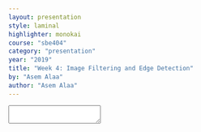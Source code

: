 ```yaml
---
layout: presentation
style: laminal
highlighter: monokai
course: "sbe404"
category: "presentation"
year: "2019"
title: "Week 4: Image Filtering and Edge Detection"
by: "Asem Alaa"
author: "Asem Alaa"
---
```



<textarea id="source">


---
class: center, middle
## Image Filtering & Edge Detection



---
class: left, top
## So far, we have learnt

1. Loading and accessing image pixels.
--
1. Constructing a **histogram** for the image (probability distribution).
--
1. Estimating a diagnostic parameters for a region (mean, std, variance).
--
1. Color transformations.
--
1. Fourier transform.
--
1. Histogram Equalization (converting the probability distribution in hand to a uniform distribution). 



---
class: left, top
## Point operators (transfer functions)

#### Examples

1. Thresholding
--
1. Image negation (negative image)
--
1. Histogram equalization
--
1. Linear scaling
--
1. Nonlinear scaling
--
1. RGB to Grayscale?


---
class: left, top
## Histogram Processing
### Example: Histogram Equalization

--
#### Transform the histogram to a uniform one.

--
<img style="width:90%" src="../../images/pdf2uniform.png">

---
class: left, top
## Histogram Processing
### Example: Histogram Equalization

* Intensity image (3 bits): [0-7]
* Image size = 64x64 = 4096

### Step 1: compute the discrete PDF (histogram)
--
<img style="width:40%" src="../../images/histexample.png"> <img style="width:40%" src="../../images/pdfexample.png">


---
class: left, top
## Histogram Processing
### Example: Histogram Equalization

### Step 2: compute the discrete CDF (accumulative histogram)

| `i` | accumulative | accumulative x 7 | rounded |
|--|--|--|--|
| `s0` | 0.19 | 1.33 | 1 |
| `s1` | 0.44 | 3.08 | 3 |
| `s2` | 0.65 | 4.55 | 5 |
| `s3` | 0.81 | 5.67 | 6 |
| `s4` | 0.89 | 6.23 | 6 |
| `s5` | 0.95 | 6.65 | 7 |
| `s6` | 0.98 | 6.86 | 7 |
| `s7` | 1.00 | 7.00 | 7 |

---
class: left, top
## Histogram Processing
### Example: Histogram Equalization

### Step 2: compute the discrete CDF (accumulative histogram)

<img style="width:40%" src="../../images/pdfexample.png"> ===> <img style="width:40%" src="../../images/cdfexample.png">


---
class: left, top
## Histogram Processing
### Example: Histogram Equalization

### Step 3: use the previous table to map the pixels values

--
<img style="width:40%" src="../../images/equalizedexample.png"> 


---
class: left, top
## Histogram Processing
### Example: Histogram Matching

* Intensity image (3 bits): [0-7]
* Image size = 64x64 = 4096
--
* Obtain an image with an **arbitrary distribution** instead of a uniform distribution
--
* Target distribution



<img style="width:40%" src="../../images/targetpdf.png"> 

---
class: left, top
## Histogram Processing
### Example: Histogram Matching

### Step 1: obtain the scaled histogram equalized values (previous example)

* `s0` = 1   `s1` = 3   `s2` = 5   `s3` = 6
* `s4` = 7   `s5` = 7   `s6` = 7   `s7` = 7

---
class: left, top
## Histogram Processing
### Example: Histogram Matching

### Step 2: compute the discrete CDF of the target distribution

| `i` |  accumulative x 7 | rounded |
|--|--|--|
| `z0` | 0.00 | 0 |
| `z1` | 0.00 | 0 |
| `z2` | 0.00 | 0 |
| `z3` | 1.05 | 1 |
| `z4` | 2.45 | 2 |
| `z5` | 4.55 | 5 |
| `z6` | 5.95 | 6 |
| `z7` | 7.00 | 7 |


---
class: left, top
## Histogram Processing
### Example: Histogram Matching

### Step 2: compute the discrete CDF of the target distribution

<img style="width:40%" src="../../images/targetpdf.png"> ===> <img style="width:40%" src="../../images/targetcdf.png">

---
class: left, top
## Histogram Processing
### Example: Histogram Matching

### Step 3: use the previous table to map the pixels values

--
<img style="width:40%" src="../../images/matchedexample.png"> 


---
class: left, top
## Local operators (filters)
### How to filter an image

#### Convolution 

$$\begin{equation}
g(x,y)= (\omega *f)(x,y)=\sum\_{s=-a}^a \sum\_{t=-b}^b w(s,t)f(x-s,y-t)  
\end{equation}
$$

---
class: top, left
## 2D Convolution 
<img style="width:100%" src="../../images/2DConv.png">

---
class: top, left
## 2D Convolution Cont'd 

Basic Steps are:

--
1. Flip the kernel **horizontally and vertically**.
--
2. Move over the array with kernel centered at interested point.
--
3. Multiply kernel data with overlapped area.
--
4. Sum or accumulate the output.


--
* If you skip step (1), then we calculate a **Correlation**.

---



class: top, left
## Image Denoising

### Original image

```python
def rgb2gray(rgb_image):
    return np.dot(rgb_image[...,:3], [0.299, 0.587, 0.114])

image = mpimg.imread("images/pegion.jpg")
image_gr = rgb2gray( image )

plt.figure("Original Image", figsize=figureSize)
plt.imshow(image_gr)
```

---
## Image Denoising

### Original image

<img style="width:90%" class="center"  src="../../images/week3/pegion_original.png">

---
class:top,left
## Image Denoising Cont'd

### Noisy image

```python`
weight = 0.9
noisy = image_gr + weight * image_gr.std() * np.random.random(image_gr.shape)
plt.figure("Noisy Image", figsize=figureSize)
plt.imshow(noisy)
plt.set_cmap("gray")
```

---
## Image Denoising Cont'd

### Noisy image

<img style="width:90%" class="center" src="../../images/week3/pegion_noisy.png" >

---
class: top, left
### Box = mean = average filter 

```python
def box_filter( w ):
    return np.ones((w,w)) / (w*w)
```

---
class: top, left
### Box = mean = average filter 

--
```python
box_filter(1)
```

--
\[ 1 \]

---
class: top, left
### Box = mean = average filter 

--
```python
box_filter(3)
```

--
| 1/9 | 1/9 | 1/9 |
|-|-|-|
| 1/9 | 1/9 | 1/9 |
| 1/9 | 1/9 | 1/9 |

---
class: top, left
### Box = mean = average filter 

--
```python
box_filter(5)
```

--
| 1/25 | 1/25 | 1/25 | 1/25 | 1/25 |
|-|-|-|
| 1/25 | 1/25 | 1/25 | 1/25 | 1/25 |
| 1/25 | 1/25 | 1/25 | 1/25 | 1/25 |
| 1/25 | 1/25 | 1/25 | 1/25 | 1/25 |
| 1/25 | 1/25 | 1/25 | 1/25 | 1/25 |


---
class: top, left
### Box = mean = average filter 
#### Using box filter of 1x1

<img style="width:90%" class="center" src="../../images/week3/pegion_box_filtered_1.png" >

---
class: top, left
### Box = mean = average filter 
#### Using box filter of 3x3

<img style="width:90%" class="center" src="../../images/week3/pegion_box_filtered_3.png" >

---
class: top, left
### Box = mean = average filter 
#### Using box filter of 5x5

<img style="width:90%" class="center" src="../../images/week3/pegion_box_filtered_5.png" >

---
class: top, left
### Box = mean = average filter 
#### Using box filter of 7x7

<img style="width:90%" class="center" src="../../images/week3/pegion_box_filtered_7.png" >


---
class: top, left
### Box = mean = average filter 
#### Using box filter of 9x9

<img style="width:90%" class="center" src="../../images/week3/pegion_box_filtered_9.png" >


---
class: top, left
### Gaussian filter 
--
#### More robust than box filter
--
##### Higher weights to closer pixels

--
Derived from 2D gaussian function $$\begin{equation}
h(u,v) = \frac{1}{2 \pi \sigma^2} e^{(- \frac{u^2 + v^2}{\sigma^2})}
\end{equation}
$$

---
class: top, left

```python 
import numpy as np
from scipy import signal

def gaussian_kernel( kernlen , std ):
    """Returns a 2D Gaussian kernel array."""
    gkern1d = signal.gaussian(kernlen, std=std).reshape(kernlen, 1)
    gkern2d = np.outer(gkern1d, gkern1d)
    return gkern2d
```

---
class: top, left
### Gaussian filter 

```python
plt.imshow(gaussian_kernel(21,5), interpolation='none')
```
--
$$ \text{size} = 21 \times 21$$
$$ \sigma = 5 $$

--
<img style="width:60%" class="center" src="../../images/week3/gaussian_kernel_21x21_std5.png" >



---
class: top, left
### Gaussian filter 
#### size = 7x7, std = 0.5

<img style="width:90%" class="center" src="../../images/week3/pegion_g7_filtered_std05.png" >

---
class: top, left
### Gaussian filter 
#### size = 7x7, std = 1

<img style="width:90%" class="center" src="../../images/week3/pegion_g7_filtered_std10.png" >



---
class: top, left
### Gaussian filter 
#### size = 7x7, std = 1.5

<img style="width:90%" class="center" src="../../images/week3/pegion_g7_filtered_std15.png" >



---
class: top, left
### Gaussian filter 
#### size = 7x7, std = 2

<img style="width:90%" class="center" src="../../images/week3/pegion_g7_filtered_std20.png" >



---
class: top, left
### Gaussian filter 
#### size = 7x7, std = 2.5

<img style="width:90%" class="center" src="../../images/week3/pegion_g7_filtered_std25.png" >


---
class: top, left
### Median filter (nonlinear)

--
<img style="width:70%" class="center"  src="../../images/week3/median.gif">

--
* very efficient in removal of salt and pepper noise.

---
### Median filter (nonlinear)

#### Let's add some salt and pepper noise

--
```python
def salt_n_pepper(img):
    salt_pepper = np.random.random(img.shape) * 255

    pepper = salt_pepper < 30;
    salt = salt_pepper > 225;

    img[pepper] = 0
    img[salt] = 255

    return img
```

---
### Median filter (nonlinear)

#### Original image

<img style="width:90%" class="center"  src="../../images/week3/pegion_original.png">

---
### Median filter (nonlinear)

#### Original image

```python
image_noisy_salt_pepper = salt_n_pepper( image_gr )
```

<img style="width:70%" class="center"  src="../../images/week3/pegion_noisy_sp.png">


---
### Median filter (nonlinear)

#### Filtation with 3x3 median

```python
ndimage.median_filter(image_noisy_salt_pepper,(3,3))
```

<img style="width:90%" class="center"  src="../../images/week3/pegion_median_filtered3.png">


---
### Median filter (nonlinear)

#### Filtation with 5x5 median

```python
ndimage.median_filter(image_noisy_salt_pepper,(5,5))
```

<img style="width:90%" class="center"  src="../../images/week3/pegion_median_filtered5.png">


---
### Median filter (nonlinear)

#### Filtation with 7x7 median

```python
ndimage.median_filter(image_noisy_salt_pepper,(7,7))
```

<img style="width:90%" class="center"  src="../../images/week3/pegion_median_filtered7.png">


---
class: top, left
## Edge detection kernels

* Edges represents the object boundaries. 
--
* Edge detection is a very important preprocessing step object detection 

---
### Prewitt operator 

For Ix(x,y) and Iy(x,y)

```python
prewitt_h = np.array([[ -1 , 0 , 1 ] ,
                      [ -1 , 0 , 1 ] ,
                      [ -1 , 0 , 1 ] ])
prewitt_v = prewitt_h.transpose()
```

---
## Edge detection kernels
### Prewitt operator 

Horizontally... 
```python
image_prewit_h = signal.convolve2d( image_gr , prewitt_h ,'same')
```
--
<img style="width:90%" class="center"  src="../../images/week3/pegion_prewit_h.png">

---
## Edge detection kernels
### Prewitt operator 

Vertically...
```python
image_prewit_v = signal.convolve2d( image_gr , prewitt_v ,'same')
```
--
<img style="width:90%" class="center"  src="../../images/week3/pegion_prewit_v.png">


---
class: top, left
## Edge detection kernels Cont'd
### Sobel operator

For Ix(x,y) and Iy(x,y)


```python
sobel_h = np.array([[ -1 , 0 , 1 ] ,
                    [ -2 , 0 , 2 ] ,
                    [ -1 , 0 , 1 ]])
sobel_v = sobel_h.transpose()
```

---
## Edge detection kernels
### Sobel operator 

Horizontally... 
```python
image_sobel_h = signal.convolve2d( image_gr , sobel_h ,'same')
```
--
<img style="width:90%" class="center"  src="../../images/week3/pegion_sobel_h.png">

---
## Edge detection kernels
### Sobel operator 

Vertically...
```python
image_sobel_v = signal.convolve2d( image_gr , sobel_v ,'same')
```
--
<img style="width:90%" class="center"  src="../../images/week3/pegion_sobel_v.png">

---
## Edge detection kernels
### Sobel magnitude and phase

--
```python
def gradient_sobel( img ):
    image_sobel_h = signal.convolve2d( img , sobel_h ,'same')
    image_sobel_v = signal.convolve2d( img , sobel_v ,'same')
    phase = np.arctan2(image_sobel_h , image_sobel_v) * (180.0 / np.pi)

    # Assign phase values to nearest [ 0 , 45 , 90 ,  135 ]
    phase = ((45 * np.round(phase / 45.0)) + 180) % 180;

    gradient = np.sqrt(image_sobel_h * image_sobel_h + image_sobel_v * image_sobel_v)
    return gradient, phase
```

---
## Edge detection kernels
### Sobel magnitude and phase

<img style="width:90%" class="center"  src="../../images/week3/pegion_sobel_mag.png">

---
class: top, left

## Edge detection kernels Cont'd
### Laplacian 
It is an approximation of second order derivative that defines zeros crossing. 
For Example 3x3 laplacian is : 


<img style="width:25%" src="../../images/lapl.png">

Laplacian usually is applied after gaussian smoothing. So LOG refers to laplacian of gaussian.
---

class: top, left
## Gradient magnitude and direction

Gradient magnitude is given by 

$$
\begin{equation}
I_{xy} = \sqrt{I_x(x,y)^2 + I_y(x,y)^2}
\end{equation}
$$

and Gradient direction: 

$$
\begin{equation}
I_{\theta} = tan^{-1}(\frac{I_y(x,y)}{I_x(x,y)})
\end{equation}
$$
---

class: left, top
## Canny edge detection algorithm

It was developed by [John F. Canny](https://en.wikipedia.org/wiki/John_Canny) in 1986. 

**Stages**
1. **Smoothing for noise removal.**
2. Finding Gradients.
3. None-maximum suppression.
4. Double Thresholding.
5. Edge Tracking by hysteresis.
---

class:top ,left
## Smoothing 
The first stage in canny edge detection algorithm is smoothing to remove noise that may cause false edges. Kernel used in this step is 5x5 gaussian kernel with $\sigma = 1.4$ and that it

<img style="width:65%" src="../../images/guassCanny.png">

---

class: top, left
##Smoothing Cont'd
Original Image 
<img style="width:90%" src="../../images/Lines.jpg">

---

<img style="width:100%" src="../../images/guassianBlur.jpg">

---

class: left, top
## Canny edge detection algorithm

**Stages**
1. Smoothing for noise removal.
2. **Finding Gradients.**
3. None-maximum suppression.
4. Double Thresholding.
5. Edge Tracking by hysteresis.

---
class:top , left
### Finding Gradients

using sobel operator in both x and y .

<img style="width:90%" src="../../images/GradientMag.jpg">


---

class: left, top
## Canny edge detection algorithm

**Stages**
1. Smoothing for noise removal.
2. Finding Gradients.
3. **None-maximum suppression.**
4. Double Thresholding.
5. Edge Tracking by hysteresis.
---

class: top, left
### None-maximum suppression

Compare pixel with pixels in the gradient directions and Suppress if not max.

<img style="width:85%" src="../../images/GradientDir.jpg">

---
class: top, left
### None-maximum suppression Cont'd

Direction must be quantized to 8 directions or angles to use 8-Connectivity. 

<img style="width:85" src="../../images/CannyEdgeWheel.gif">
<img style="width:85" src="../../images/Connectivity.png">

---
class: top, left
### None-maximum suppression Cont'd
The result of this stage would be an edge image with thin edges.

<img style="width:90%" src="../../images/none-max-supp.jpg">

---


class: left, top
## Canny edge detection algorithm

**Stages**
1. Smoothing for noise removal.
2. Finding Gradients.
3. None-maximum suppression.
4. **Double Thresholding.**
5. Edge Tracking by hysteresis.

---

class: top, left
### Double thresholding 
we globally eliminate weak edges. 

We have two threshlods $T_l$ and $T_h$ selected by user. 

```python
if image[x,y] < TL:
    image[x,y] = 0
elif image(x,y) > TH:
    image[x,y] = 1
```
---
class: top, left
### Double thresholding Cont'd

<img style="width:90%" src="../../images/double-thr.jpg">

--

What about pixels with in-between values ? 

---

class: left, top
## Canny edge detection algorithm

**Stages**
1. Smoothing for noise removal.
2. Finding Gradients.
3. None-maximum suppression.
4. Double Thresholding.
5. **Edge Tracking by hysteresis.**

---
class: top, left
### Edge tracking by hysteresis

For in-between $T_l$ and $T_h$ check neighbors keep it if strong else Suppress.
<img style="width:95%" src="../../images/FinalCanny.jpg">

---
class: top, left
## Demo 
```bash
$ git clone https://github.com/sbme-tutorials/cv-week4-demo.git
```
## Useful links

* [matplotlib gallery](https://matplotlib.org/gallery/index.html)
* [scikit-image examples](http://scikit-image.org/docs/dev/auto_examples/)
---

class: center, middle
# Thanks 
</textarea>

